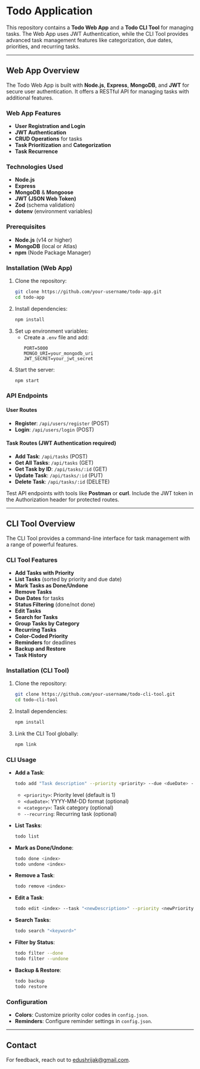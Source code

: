# Todo Application

This repository contains a **Todo Web App** and a **Todo CLI Tool** for managing tasks. The Web App uses JWT Authentication, while the CLI Tool provides advanced task management features like categorization, due dates, priorities, and recurring tasks.

---

## Web App Overview

The Todo Web App is built with **Node.js**, **Express**, **MongoDB**, and **JWT** for secure user authentication. It offers a RESTful API for managing tasks with additional features.

### Web App Features
- **User Registration and Login**
- **JWT Authentication**
- **CRUD Operations** for tasks
- **Task Prioritization** and **Categorization**
- **Task Recurrence**

### Technologies Used
- **Node.js**
- **Express**
- **MongoDB** & **Mongoose**
- **JWT (JSON Web Token)**
- **Zod** (schema validation)
- **dotenv** (environment variables)

### Prerequisites
- **Node.js** (v14 or higher)
- **MongoDB** (local or Atlas)
- **npm** (Node Package Manager)

### Installation (Web App)
1. Clone the repository:
   ```bash
   git clone https://github.com/your-username/todo-app.git
   cd todo-app
   ```
2. Install dependencies:
   ```bash
   npm install
   ```
3. Set up environment variables:
   - Create a `.env` file and add:
     ```env
     PORT=5000
     MONGO_URI=your_mongodb_uri
     JWT_SECRET=your_jwt_secret
     ```
4. Start the server:
   ```bash
   npm start
   ```

### API Endpoints
#### User Routes
- **Register**: `/api/users/register` (POST)
- **Login**: `/api/users/login` (POST)

#### Task Routes (JWT Authentication required)
- **Add Task**: `/api/tasks` (POST)
- **Get All Tasks**: `/api/tasks` (GET)
- **Get Task by ID**: `/api/tasks/:id` (GET)
- **Update Task**: `/api/tasks/:id` (PUT)
- **Delete Task**: `/api/tasks/:id` (DELETE)

Test API endpoints with tools like **Postman** or **curl**. Include the JWT token in the Authorization header for protected routes.

---

## CLI Tool Overview

The CLI Tool provides a command-line interface for task management with a range of powerful features.

### CLI Tool Features
- **Add Tasks with Priority**
- **List Tasks** (sorted by priority and due date)
- **Mark Tasks as Done/Undone**
- **Remove Tasks**
- **Due Dates** for tasks
- **Status Filtering** (done/not done)
- **Edit Tasks**
- **Search for Tasks**
- **Group Tasks by Category**
- **Recurring Tasks**
- **Color-Coded Priority**
- **Reminders** for deadlines
- **Backup and Restore**
- **Task History**

### Installation (CLI Tool)
1. Clone the repository:
   ```bash
   git clone https://github.com/your-username/todo-cli-tool.git
   cd todo-cli-tool
   ```
2. Install dependencies:
   ```bash
   npm install
   ```
3. Link the CLI Tool globally:
   ```bash
   npm link
   ```

### CLI Usage
- **Add a Task**:
  ```bash
  todo add "Task description" --priority <priority> --due <dueDate> --category <category> --recurring
  ```
  - `<priority>`: Priority level (default is 1)
  - `<dueDate>`: YYYY-MM-DD format (optional)
  - `<category>`: Task category (optional)
  - `--recurring`: Recurring task (optional)

- **List Tasks**:
  ```bash
  todo list
  ```
  
- **Mark as Done/Undone**:
  ```bash
  todo done <index>
  todo undone <index>
  ```

- **Remove a Task**:
  ```bash
  todo remove <index>
  ```

- **Edit a Task**:
  ```bash
  todo edit <index> --task "<newDescription>" --priority <newPriority> --due <newDueDate>
  ```

- **Search Tasks**:
  ```bash
  todo search "<keyword>"
  ```

- **Filter by Status**:
  ```bash
  todo filter --done
  todo filter --undone
  ```

- **Backup & Restore**:
  ```bash
  todo backup
  todo restore
  ```

### Configuration
- **Colors**: Customize priority color codes in `config.json`.
- **Reminders**: Configure reminder settings in `config.json`.

---

## Contact
For feedback, reach out to [edushrijak@gmail.com](mailto:edushrijak@gmail.com).
